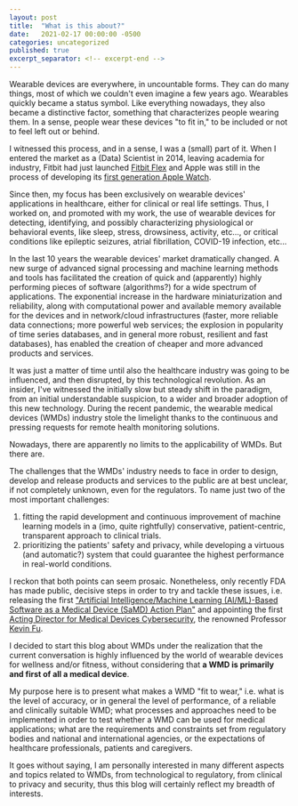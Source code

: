 ```yaml
---
layout: post
title:  "What is this about?"
date:   2021-02-17 00:00:00 -0500
categories: uncategorized
published: true
excerpt_separator: <!-- excerpt-end -->
---
```


Wearable devices are everywhere, in uncountable forms. They can do many things, most of which we couldn't even imagine a few years ago. Wearables quickly became a status symbol. Like everything nowadays, they also became a distinctive factor, something that characterizes people wearing them. In a sense, people wear these devices \"to fit in,\" to be included or not to feel left out or behind.

I witnessed this process, and in a sense, I was a (small) part of it. When I entered the market as a (Data) Scientist in 2014, leaving academia for industry, Fitbit had just launched [Fitbit Flex](https://en.wikipedia.org/wiki/List_of_Fitbit_products#Fitbit_Flex) and Apple was still in the process of developing its [first generation Apple Watch](https://en.wikipedia.org/wiki/Apple_Watch#First_generation).

Since then, my focus has been exclusively on wearable devices' applications in healthcare, either for clinical or real life settings. Thus, I worked on, and promoted with my work, the use of wearable devices for detecting, identifying, and possibly characterizing physiological or behavioral events, like sleep, stress, drowsiness, activity, etc..., or critical conditions like epileptic seizures, atrial fibrillation, COVID-19 infection, etc...

In the last 10 years the wearable devices' market dramatically changed. A new surge of advanced signal processing and machine learning methods and tools has facilitated the creation of quick and (apparently) highly performing pieces of software (algorithms?) for a wide spectrum of applications. The exponential increase in the hardware miniaturization and reliability, along with computational power and available memory available for the devices and in network/cloud infrastructures (faster, more reliable data connections; more powerful web services; the explosion in popularity of time series databases, and in general more robust, resilient and fast databases), has enabled the creation of cheaper and more advanced products and services.

It was just a matter of time until also the healthcare industry was going to be influenced, and then disrupted, by this technological revolution. As an insider, I've witnessed the initially slow but steady shift in the paradigm, from an initial understandable suspicion, to a wider and broader adoption of this new technology. During the recent pandemic, the wearable medical devices (WMDs) industry stole the limelight thanks to the continuous and pressing requests for remote health monitoring solutions. 

Nowadays, there are apparently no limits to the applicability of WMDs. But there are.

The challenges that the WMDs' industry needs to face in order to design, develop and release products and services to the public are at best unclear, if not completely unknown, even for the regulators. To name just two of the most important challenges:
1. fitting the rapid development and continuous improvement of machine learning models in a (imo, quite rightfully) conservative, patient-centric, transparent approach to clinical trials.
2. prioritizing the patients' safety and privacy, while developing a virtuous (and automatic?) system that could guarantee the highest performance in real-world conditions.

I reckon that both points can seem prosaic. Nonetheless, only recently FDA has made public, decisive steps in order to try and tackle these issues, i.e. releasing the first [\"Artificial Intelligence/Machine Learning (AI/ML)-Based Software as a Medical Device (SaMD) Action Plan\"](https://www.fda.gov/news-events/press-announcements/fda-releases-artificial-intelligencemachine-learning-action-plan) and appointing the first [Acting Director for Medical Devices Cybersecurity](https://www.fiercebiotech.com/medtech/fda-names-its-first-medical-device-cybersecurity-director), the renowned Professor [Kevin Fu](http://web.eecs.umich.edu/~kevinfu/).

I decided to start this blog about WMDs under the realization that the current conversation is highly influenced by the world of wearable devices for wellness and/or fitness, without considering that **a WMD is primarily and first of all a medical device**.

<!-- excerpt-start -->
My purpose here is to present what makes a WMD \"fit to wear,\" i.e. what is the level of accuracy, or in general the level of performance, of a reliable and clinically suitable WMD; what processes and approaches need to be implemented in order to test whether a WMD can be used for medical applications; what are the requirements and constraints set from regulatory bodies and national and international agencies, or the expectations of healthcare professionals, patients and caregivers.
<!-- excerpt-end -->

It goes without saying, I am personally interested in many different aspects and topics related to WMDs, from technological to regulatory, from clinical to privacy and security, thus this blog will certainly reflect my breadth of interests.
